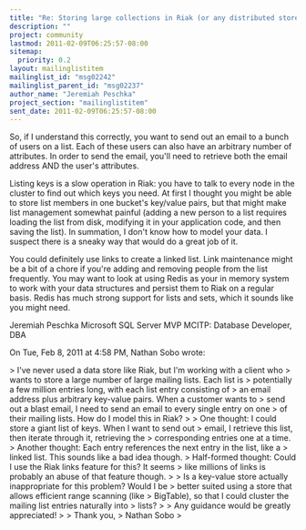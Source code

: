 ```yaml
---
title: "Re: Storing large collections in Riak (or any distributed store)"
description: ""
project: community
lastmod: 2011-02-09T06:25:57-08:00
sitemap:
  priority: 0.2
layout: mailinglistitem
mailinglist_id: "msg02242"
mailinglist_parent_id: "msg02237"
author_name: "Jeremiah Peschka"
project_section: "mailinglistitem"
sent_date: 2011-02-09T06:25:57-08:00
---
```



So, if I understand this correctly, you want to send out an email to a bunch
of users on a list. Each of these users can also have an arbitrary number of
attributes. In order to send the email, you'll need to retrieve both the
email address AND the user's attributes.

Listing keys is a slow operation in Riak: you have to talk to every node in
the cluster to find out which keys you need. At first I thought you might be
able to store list members in one bucket's key/value pairs, but that might
make list management somewhat painful (adding a new person to a list
requires loading the list from disk, modifying it in your application code,
and then saving the list). In summation, I don't know how to model your
data. I suspect there is a sneaky way that would do a great job of it.

You could definitely use links to create a linked list. Link maintenance
might be a bit of a chore if you're adding and removing people from the list
frequently. You may want to look at using Redis as your in memory system to
work with your data structures and persist them to Riak on a regular basis.
Redis has much strong support for lists and sets, which it sounds like you
might need.

Jeremiah Peschka
Microsoft SQL Server MVP
MCITP: Database Developer, DBA


On Tue, Feb 8, 2011 at 4:58 PM, Nathan Sobo  wrote:

&gt; I've never used a data store like Riak, but I'm working with a client who
&gt; wants to store a large number of large mailing lists. Each list is
&gt; potentially a few million entries long, with each list entry consisting of
&gt; an email address plus arbitrary key-value pairs. When a customer wants to
&gt; send out a blast email, I need to send an email to every single entry on one
&gt; of their mailing lists. How do I model this in Riak?
&gt;
&gt; One thought: I could store a giant list of keys. When I want to send out
&gt; email, I retrieve this list, then iterate through it, retrieving the
&gt; corresponding entries one at a time.
&gt; Another thought: Each entry references the next entry in the list, like a
&gt; linked list. This sounds like a bad idea though.
&gt; Half-formed thought: Could I use the Riak links feature for this? It seems
&gt; like millions of links is probably an abuse of that feature though.
&gt;
&gt; Is a key-value store actually inappropriate for this problem? Would I be
&gt; better suited using a store that allows efficient range scanning (like
&gt; BigTable), so that I could cluster the mailing list entries naturally into
&gt; lists?
&gt;
&gt; Any guidance would be greatly appreciated!
&gt;
&gt; Thank you,
&gt; Nathan Sobo
&gt;

